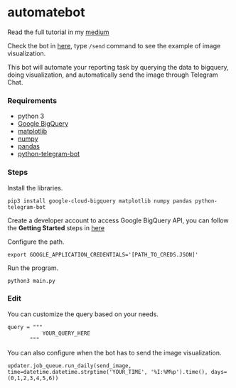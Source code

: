 # automatebot

Read the full tutorial in my [medium](https://medium.freecodecamp.org/@dzakyputra)

Check the bot in [here](http://telegram.me/automatereportbot), type `/send` command to see the example of image visualization.

This bot will automate your reporting task by querying the data to bigquery, doing visualization, and automatically send the image through Telegram Chat.

### Requirements
- python 3
- [Google BigQuery](https://github.com/googleapis/google-cloud-python)
- [matplotlib](https://matplotlib.org/)
- [numpy](http://www.numpy.org/)
- [pandas](https://pandas.pydata.org/)
- [python-telegram-bot](https://github.com/python-telegram-bot/python-telegram-bot)

### Steps
Install the libraries.
```
pip3 install google-cloud-bigquery matplotlib numpy pandas python-telegram-bot
```

Create a developer account to access Google BigQuery API, you can follow the **Getting Started** steps in [here](https://medium.freecodecamp.org/@dzakyputra)

Configure the path.
```
export GOOGLE_APPLICATION_CREDENTIALS='[PATH_TO_CREDS.JSON]'
```

Run the program.
```
python3 main.py
```

### Edit
You can customize the query based on your needs.

```
query = """ 
           YOUR_QUERY_HERE
       """
```
You can also configure when the bot has to send the image visualization.

```
updater.job_queue.run_daily(send_image, time=datetime.datetime.strptime('YOUR_TIME', '%I:%M%p').time(), days=(0,1,2,3,4,5,6))
```
